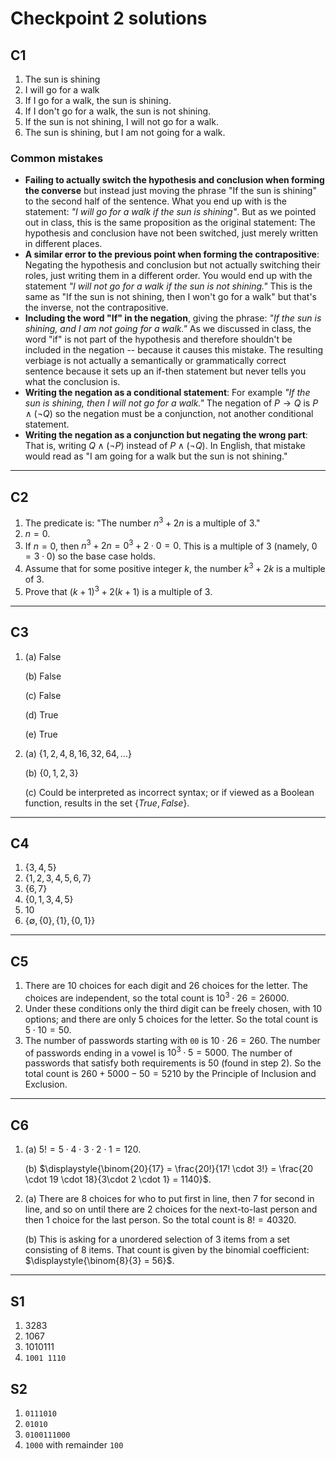 # Checkpoint 2 solutions

## C1 

1. The sun is shining
2. I will go for a walk
3. If I go for a walk, the sun is shining.
4. If I don't go for a walk, the sun is not shining. 
5. If the sun is not shining, I will not go for a walk.
6. The sun is shining, but I am not going for a walk.

### Common mistakes

- **Failing to actually switch the hypothesis and conclusion when forming the converse** but instead just moving the phrase "If the sun is shining" to the second half of the sentence. What you end up with is the statement: *"I will go for a walk if the sun is shining"*. But as we pointed out in class, this is the same proposition as the original statement: The hypothesis and conclusion have not been switched, just merely written in different places. 
- **A similar error to the previous point when forming the contrapositive**: Negating the hypothesis and conclusion but not actually switching their roles, just writing them in a different order. You would end up with the statement *"I will not go for a walk if the sun is not shining."* This is the same as "If the sun is not shining, then I won't go for a walk" but that's the inverse, not the contrapositive. 
- **Including the word "If" in the negation**, giving the phrase: *"If the sun is shining, and I am not going for a walk."* As we discussed in class, the word "if" is not part of the hypothesis and therefore shouldn't be included in the negation -- because it causes this mistake. The resulting verbiage is not actually a semantically or grammatically correct sentence because it sets up an if-then statement but never tells you what the conclusion is. 
- **Writing the negation as a conditional statement**: For example *"If the sun is shining, then I will not go for a walk."* The negation of $P \rightarrow Q$ is $P \wedge (\neg Q)$ so the negation must be a conjunction, not another conditional statement. 
- **Writing the negation as a conjunction but negating the wrong part**: That is, writing $Q \wedge (\neg P)$ instead of $P \wedge (\neg Q)$. In English, that mistake would read as "I am going for a walk but the sun is not shining." 

---

## C2

1. The predicate is: "The number $n^3 + 2n$ is a multiple of $3$."
2. $n = 0$.
3. If $n = 0$, then $n^3 + 2n = 0^3 + 2 \cdot 0 = 0$. This is a multiple of $3$ (namely, $0 = 3\cdot 0$) so the base case holds.
4. Assume that for some positive integer $k$, the number $k^3 + 2k$ is a multiple of $3$. 
5. Prove that $(k+1)^3 + 2(k+1)$ is a multiple of $3$. 

---

## C3 

1. (a) False 

   (b) False

   (c) False 

   (d) True

   (e) True 

2. (a) $\lbrace 1, 2, 4, 8, 16, 32, 64, \dots \rbrace$

   (b) $\lbrace 0,1,2,3 \rbrace$

   (c) Could be interpreted as incorrect syntax; or if viewed as a Boolean function, results in the set $\lbrace True, False \rbrace$. 



---

## C4

1. $\lbrace 3,4,5\rbrace$
2. $\lbrace 1,2,3,4,5,6,7\rbrace$
3. $\lbrace 6,7\rbrace$
4. $\lbrace 0,1,3,4,5\rbrace$
5. $10$
6. $\lbrace \emptyset, \lbrace 0\rbrace, \lbrace 1\rbrace, \lbrace 0,1\rbrace\rbrace$

---

## C5

1. There are $10$ choices for each digit and $26$ choices for the letter. The choices are independent, so the total count is $10^3 \cdot 26 = 26000$. 
2. Under these conditions only the third digit can be freely chosen, with $10$ options; and there are only $5$ choices for the letter. So the total count is $5 \cdot 10 = 50$. 
3. The number of passwords starting with `00` is $10 \cdot 26 = 260$. The number of passwords ending in a vowel is $10^3 \cdot 5 = 5000$. The number of passwords that satisfy both requirements is $50$ (found in step 2). So the total count is $260 + 5000 - 50 = 5210$ by the Principle of Inclusion and Exclusion. 

---

## C6

1. (a) $5! = 5 \cdot 4 \cdot 3 \cdot 2 \cdot 1= 120$. 

   (b) $\displaystyle{\binom{20}{17} = \frac{20!}{17! \cdot 3!} = \frac{20 \cdot 19 \cdot 18}{3\cdot 2 \cdot 1} = 1140}$. 

2. (a) There are $8$ choices for who to put first in line, then $7$ for second in line, and so on until there are $2$ choices for the next-to-last person and then $1$ choice for the last person. So the total count is $8! = 40320$. 

   (b) This is asking for a unordered selection of 3 items from a set consisting of 8 items. That count is given by the binomial coefficient: $\displaystyle{\binom{8}{3} = 56}$. 


---

## S1 

1. $3283$
2. $1067$
3. $1010111$
4. `1001 1110`

## S2 

1. `0111010`
2. `01010`
3. `0100111000`
4. `1000` with remainder `100`